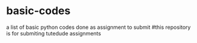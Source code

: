 # basic-codes
a list of basic python codes done as assignment to submit
#this repository is for submiting tutedude assignments
